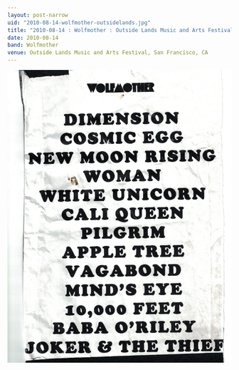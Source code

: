 ```yaml
---
layout: post-narrow
uid: "2010-08-14-wolfmother-outsidelands.jpg"
title: "2010-08-14 : Wolfmother : Outside Lands Music and Arts Festival, San Francisco, CA"
date: 2010-08-14
band: Wolfmother
venue: Outside Lands Music and Arts Festival, San Francisco, CA
---
```


<div class="showcase">
  <img src="/img/2010/08/20100814-Wolfmother-OutsideLands.jpg" alt="2010-08-14-wolfmother-outsidelands.jpg">
</div>
